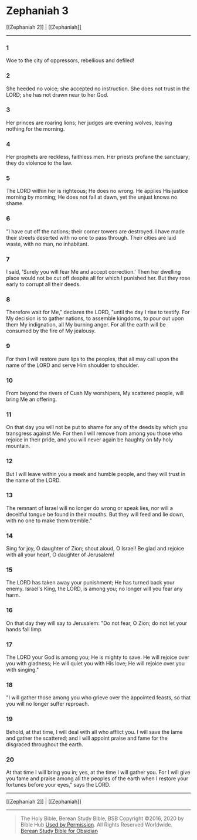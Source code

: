 # Zephaniah 3

[[Zephaniah 2]] | [[Zephaniah]]

---

### 1
Woe to the city of oppressors, rebellious and defiled!

### 2
She heeded no voice; she accepted no instruction. She does not trust in the LORD; she has not drawn near to her God.

### 3
Her princes are roaring lions; her judges are evening wolves, leaving nothing for the morning.

### 4
Her prophets are reckless, faithless men. Her priests profane the sanctuary; they do violence to the law.

### 5
The LORD within her is righteous; He does no wrong. He applies His justice morning by morning; He does not fail at dawn, yet the unjust knows no shame.

### 6
"I have cut off the nations; their corner towers are destroyed. I have made their streets deserted with no one to pass through. Their cities are laid waste, with no man, no inhabitant.

### 7
I said, 'Surely you will fear Me and accept correction.' Then her dwelling place would not be cut off despite all for which I punished her. But they rose early to corrupt all their deeds.

### 8
Therefore wait for Me," declares the LORD, "until the day I rise to testify. For My decision is to gather nations, to assemble kingdoms, to pour out upon them My indignation, all My burning anger. For all the earth will be consumed by the fire of My jealousy.

### 9
For then I will restore pure lips to the peoples, that all may call upon the name of the LORD and serve Him shoulder to shoulder.

### 10
From beyond the rivers of Cush My worshipers, My scattered people, will bring Me an offering.

### 11
On that day you will not be put to shame for any of the deeds by which you transgress against Me. For then I will remove from among you those who rejoice in their pride, and you will never again be haughty on My holy mountain.

### 12
But I will leave within you a meek and humble people, and they will trust in the name of the LORD.

### 13
The remnant of Israel will no longer do wrong or speak lies, nor will a deceitful tongue be found in their mouths. But they will feed and lie down, with no one to make them tremble."

### 14
Sing for joy, O daughter of Zion; shout aloud, O Israel! Be glad and rejoice with all your heart, O daughter of Jerusalem!

### 15
The LORD has taken away your punishment; He has turned back your enemy. Israel's King, the LORD, is among you; no longer will you fear any harm.

### 16
On that day they will say to Jerusalem: "Do not fear, O Zion; do not let your hands fall limp.

### 17
The LORD your God is among you; He is mighty to save. He will rejoice over you with gladness; He will quiet you with His love; He will rejoice over you with singing."

### 18
"I will gather those among you who grieve over the appointed feasts, so that you will no longer suffer reproach.

### 19
Behold, at that time, I will deal with all who afflict you. I will save the lame and gather the scattered; and I will appoint praise and fame for the disgraced throughout the earth.

### 20
At that time I will bring you in; yes, at the time I will gather you. For I will give you fame and praise among all the peoples of the earth when I restore your fortunes before your eyes," says the LORD.

---

[[Zephaniah 2]] | [[Zephaniah]]

---

> The Holy Bible, Berean Study Bible, BSB
> Copyright &copy;2016, 2020 by Bible Hub
> [Used by Permission](https://berean.bible/terms.htm). All Rights Reserved Worldwide.
> [Berean Study Bible for Obsidian](https://github.com/gapmiss/berean-study-bible-for-obsidian)</small>

